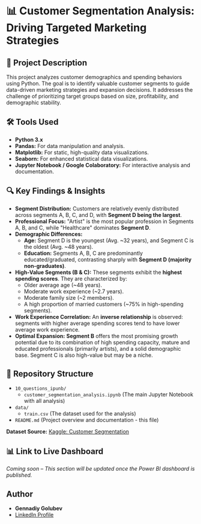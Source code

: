 # 📊 Customer Segmentation Analysis: Driving Targeted Marketing Strategies

## 📌 Project Description

This project analyzes customer demographics and spending behaviors using Python. The goal is to identify valuable customer segments to guide data-driven marketing strategies and expansion decisions. It addresses the challenge of prioritizing target groups based on size, profitability, and demographic stability.

## 🛠️ Tools Used

* **Python 3.x**
* **Pandas:** For data manipulation and analysis.
* **Matplotlib:** For static, high-quality data visualizations.
* **Seaborn:** For enhanced statistical data visualizations.
* **Jupyter Notebook / Google Colaboratory:** For interactive analysis and documentation.

## 🔍 Key Findings & Insights

* **Segment Distribution:** Customers are relatively evenly distributed across segments A, B, C, and D, with **Segment D being the largest**.
* **Professional Focus:** "Artist" is the most popular profession in Segments A, B, and C, while "Healthcare" dominates **Segment D**.
* **Demographic Differences:**
    * **Age:** Segment D is the youngest (Avg. ~32 years), and Segment C is the oldest (Avg. ~48 years).
    * **Education:** Segments A, B, C are predominantly educated/graduated, contrasting sharply with **Segment D (majority non-graduates)**.
* **High-Value Segments (B & C):** These segments exhibit the **highest spending scores**. They are characterized by:
    * Older average age (~48 years).
    * Moderate work experience (~2.7 years).
    * Moderate family size (~2 members).
    * A high proportion of married customers (~75% in high-spending segments).
* **Work Experience Correlation:** An **inverse relationship** is observed: segments with higher average spending scores tend to have lower average work experience.
* **Optimal Expansion:** **Segment B** offers the most promising growth potential due to its combination of high spending capacity, mature and educated professionals (primarily artists), and a solid demographic base. Segment C is also high-value but may be a niche.

## 📁 Repository Structure

* `10_questions_ipunb/`
    * `customer_segmentation_analysis.ipynb` (The main Jupyter Notebook with all analysis)
* `data/`
    * `train.csv` (The dataset used for the analysis)
* `README.md` (Project overview and documentation - this file)

**Dataset Source:** [Kaggle: Customer Segmentation](https://www.kaggle.com/datasets/abisheksudarshan/customer-segmentation/data?select=train.csv)

## 📊 Link to Live Dashboard

*Coming soon – This section will be updated once the Power BI dashboard is published.*

## Author

* **Gennadiy Golubev**
* [LinkedIn Profile](https://www.linkedin.com/in/gennadiy-golubev-a34938a3/)

